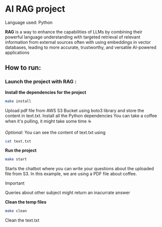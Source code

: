 # AI RAG project

Language used: Python

**RAG** is a way to enhance the capabilities of LLMs by combining their powerful language understanding with targeted retrieval of relevant information from external sources often with using embeddings in vector databases, leading to more accurate, trustworthy, and versatile AI-powered applications

## How to run:

### **Launch the project with RAG :**

**Install the dependencies for the project**

```bash
make install
```

Upload pdf file from AWS S3 Bucket using boto3 library and store the content in text.txt. Install all the Python dependencies
You can take a coffee when it's pulling, it might take some time ☕

_Optional:_
You can see the content of text.txt using

```bash
cat text.txt
```

**Run the project**

```bash
make start
```

Starts the chatbot where you can write your questions about the uploaded file from S3.
In this example, we are using a PDF file about coffee.

> [!IMPORTANT]
> Queries about other subject might return an inacurrate answer

**Clean the temp files**

```bash
make clean
```

Clean the text.txt
